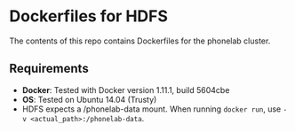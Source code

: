 # Dockerfiles for HDFS

The contents of this repo contains Dockerfiles for the phonelab cluster.

## Requirements

 - **Docker**: Tested with Docker version 1.11.1, build 5604cbe
 - **OS**: Tested on Ubuntu 14.04 (Trusty)
 - HDFS expects a /phonelab-data mount. When running `docker run`, use `-v <actual_path>:/phonelab-data`.
